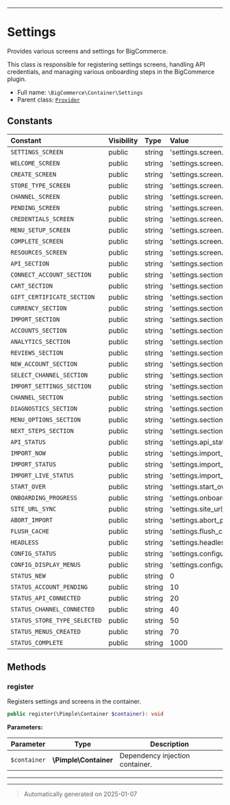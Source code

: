 ***

# Settings

Provides various screens and settings for BigCommerce.

This class is responsible for registering settings screens, handling API credentials,
and managing various onboarding steps in the BigCommerce plugin.

* Full name: `\BigCommerce\Container\Settings`
* Parent class: [`Provider`](./classes/BigCommerce/Container/Provider.md)


## Constants

| Constant | Visibility | Type | Value |
|:---------|:-----------|:-----|:------|
|`SETTINGS_SCREEN`|public|string|&#039;settings.screen.settings&#039;|
|`WELCOME_SCREEN`|public|string|&#039;settings.screen.welcome&#039;|
|`CREATE_SCREEN`|public|string|&#039;settings.screen.create&#039;|
|`STORE_TYPE_SCREEN`|public|string|&#039;settings.screen.store_type&#039;|
|`CHANNEL_SCREEN`|public|string|&#039;settings.screen.channel&#039;|
|`PENDING_SCREEN`|public|string|&#039;settings.screen.pending&#039;|
|`CREDENTIALS_SCREEN`|public|string|&#039;settings.screen.credentials&#039;|
|`MENU_SETUP_SCREEN`|public|string|&#039;settings.screen.nav_menu&#039;|
|`COMPLETE_SCREEN`|public|string|&#039;settings.screen.onboarding_complete&#039;|
|`RESOURCES_SCREEN`|public|string|&#039;settings.screen.resources&#039;|
|`API_SECTION`|public|string|&#039;settings.section.api&#039;|
|`CONNECT_ACCOUNT_SECTION`|public|string|&#039;settings.section.connect_account&#039;|
|`CART_SECTION`|public|string|&#039;settings.section.cart&#039;|
|`GIFT_CERTIFICATE_SECTION`|public|string|&#039;settings.section.gift_certificates&#039;|
|`CURRENCY_SECTION`|public|string|&#039;settings.section.currency&#039;|
|`IMPORT_SECTION`|public|string|&#039;settings.section.import&#039;|
|`ACCOUNTS_SECTION`|public|string|&#039;settings.section.accounts&#039;|
|`ANALYTICS_SECTION`|public|string|&#039;settings.section.analytics&#039;|
|`REVIEWS_SECTION`|public|string|&#039;settings.section.reviews&#039;|
|`NEW_ACCOUNT_SECTION`|public|string|&#039;settings.section.new_account&#039;|
|`SELECT_CHANNEL_SECTION`|public|string|&#039;settings.section.select_channel&#039;|
|`IMPORT_SETTINGS_SECTION`|public|string|&#039;settings.section.import_settings&#039;|
|`CHANNEL_SECTION`|public|string|&#039;settings.section.channel&#039;|
|`DIAGNOSTICS_SECTION`|public|string|&#039;settings.section.diagnostics&#039;|
|`MENU_OPTIONS_SECTION`|public|string|&#039;settings.section.nav_menu_options&#039;|
|`NEXT_STEPS_SECTION`|public|string|&#039;settings.section.next_steps&#039;|
|`API_STATUS`|public|string|&#039;settings.api_status&#039;|
|`IMPORT_NOW`|public|string|&#039;settings.import_now&#039;|
|`IMPORT_STATUS`|public|string|&#039;settings.import_status&#039;|
|`IMPORT_LIVE_STATUS`|public|string|&#039;settings.import_status_live&#039;|
|`START_OVER`|public|string|&#039;settings.start_over&#039;|
|`ONBOARDING_PROGRESS`|public|string|&#039;settings.onboarding.progress_bar&#039;|
|`SITE_URL_SYNC`|public|string|&#039;settings.site_url_sync&#039;|
|`ABORT_IMPORT`|public|string|&#039;settings.abort_product_import&#039;|
|`FLUSH_CACHE`|public|string|&#039;settings.flush_cache&#039;|
|`HEADLESS`|public|string|&#039;settings.headless_processing&#039;|
|`CONFIG_STATUS`|public|string|&#039;settings.configuration_status&#039;|
|`CONFIG_DISPLAY_MENUS`|public|string|&#039;settings.configuration_display_menus&#039;|
|`STATUS_NEW`|public|string|0|
|`STATUS_ACCOUNT_PENDING`|public|string|10|
|`STATUS_API_CONNECTED`|public|string|20|
|`STATUS_CHANNEL_CONNECTED`|public|string|40|
|`STATUS_STORE_TYPE_SELECTED`|public|string|50|
|`STATUS_MENUS_CREATED`|public|string|70|
|`STATUS_COMPLETE`|public|string|1000|


## Methods


### register

Registers settings and screens in the container.

```php
public register(\Pimple\Container $container): void
```








**Parameters:**

| Parameter | Type | Description |
|-----------|------|-------------|
| `$container` | **\Pimple\Container** | Dependency injection container. |





***


***
> Automatically generated on 2025-01-07
